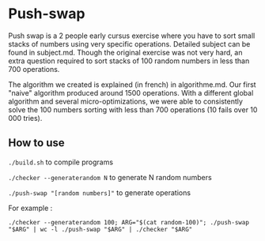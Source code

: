 # Push-swap

Push swap is a 2 people early cursus exercise where you have to sort small stacks of numbers using very specific operations. Detailed subject can be found in subject.md. Though the original exercise was not very hard, an extra question required to sort stacks of 100 random numbers in less than 700 operations.

The algorithm we created is explained (in french) in algorithme.md. Our first "naive" algorithm produced around 1500 operations. With a different global algorithm and several micro-optimizations, we were able to consistently solve the 100 numbers sorting with less than 700 operations (10 fails over 10 000 tries).

## How to use

`./build.sh` to compile programs

`./checker --generaterandom N` to generate N random numbers

`./push-swap "[random numbers]"` to generate operations

For example :

`./checker --generaterandom 100; ARG="$(cat random-100)";
./push-swap "$ARG" | wc -l
./push-swap "$ARG" | ./checker "$ARG"`